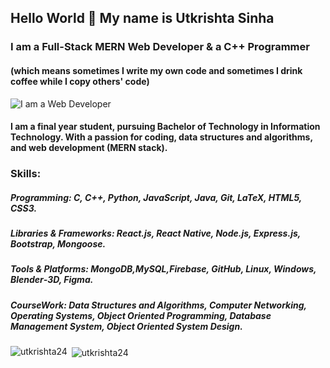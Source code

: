 ## Hello World 👋 My name is **Utkrishta Sinha**
### I am a Full-Stack MERN Web Developer & a C++ Programmer
#### (which means sometimes I write my own code and sometimes I drink coffee while I copy others' code)
![I am a Web Developer](https://github.com/utkrishta24/utkrishta24/blob/main/github-header-image.png)
#### I am a final year student, pursuing Bachelor of Technology in Information Technology. With a passion for coding, data structures and algorithms, and web development (MERN stack).
### Skills:
 ##### Programming: C, C++, Python, JavaScript, Java, Git, LaTeX, HTML5, CSS3.
 ##### Libraries & Frameworks: React.js, React Native, Node.js, Express.js, Bootstrap, Mongoose.
 ##### Tools & Platforms: MongoDB,MySQL,Firebase, GitHub, Linux, Windows, Blender‑3D, Figma.
 ##### CourseWork: Data Structures and Algorithms, Computer Networking, Operating Systems, Object Oriented Programming, Database Management System, Object Oriented System Design.

<p><img align="left" src="https://github-readme-stats.vercel.app/api/top-langs?username=utkrishta24&show_icons=true&locale=en&layout=compact" alt="utkrishta24" /></p>

<p>&nbsp;<img align="center" src="https://github-readme-stats.vercel.app/api?username=utkrishta24&show_icons=true&locale=en" alt="utkrishta24" /></p>

<!--
<p align="center">
<img src="https://img.shields.io/badge/git%20-%231572B6.svg?&style=for-the-badge&logo=git&logoColor=white"/>&nbsp;&nbsp;
<img src="https://img.shields.io/badge/node.js%20-%2343853D.svg?&style=for-the-badge&logo=node.js&logoColor=white"/>&nbsp;&nbsp;&nbsp;
<img src="https://img.shields.io/badge/html5%20-%2343853D.svg?&style=for-the-badge&logo=html5&logoColor=white"/>&nbsp;&nbsp;&nbsp;
<img src="https://img.shields.io/badge/css3%20-%2343853D.svg?&style=for-the-badge&logo=css3&logoColor=white"/>&nbsp;&nbsp;
<img src="https://img.shields.io/badge/javascript%20-%2343853D.svg?&style=for-the-badge&logo=javascript&logoColor=white"/>&nbsp;&nbsp;
<img src="https://img.shields.io/badge/python%20-%2342853D.svg?&style=for-the-badge&logo=python&logoColor=white"/>&nbsp;&nbsp; 
<img src="https://img.shields.io/badge/java%20-%2343853D.svg?&style=for-the-badge&logo=java&logoColor=white"/>&nbsp;&nbsp;
<img src="https://img.shields.io/badge/cpp%20-%2343853D.svg?&style=for-the-badge&logo=cpp&logoColor=white"/>&nbsp;&nbsp;
</p>


<!-- <p align="center">
    <a href="https://github.com/utkrishta24"><img src="https://github.com/utkrishta24/utkrishta24/blob/main/octocat-25-removebg-preview.png " height="250px" width="250px"/></a>  </p> --> 

<!-- 

[<img src='https://cdn.jsdelivr.net/npm/simple-icons@3.0.1/icons/github.svg' alt='github' height='40'>](https://github.com/utkrishta24)  [<img src='https://cdn.jsdelivr.net/npm/simple-icons@3.0.1/icons/linkedin.svg' alt='linkedin' height='40'>](https://www.linkedin.com/in/utkrishta-sinha-9401ab200/)  [<img src='https://cdn.jsdelivr.net/npm/simple-icons@3.0.1/icons/codechef.svg' alt='codechef' height='40'>](https://codechef.com/utkrishta24/)  [<img src='https://cdn.jsdelivr.net/npm/simple-icons@3.0.1/icons/leetcode.svg' alt='leetcode' height='40'>](https://leetcode.com/utkrishta24/)   -->






<!--  Here are some ideas to get you started:
![](./profile-3d-contrib/profile-green-animate.svg)
- 🔭 I’m currently working on ...
- 🌱 I’m currently learning ...
- 👯 I’m looking to collaborate on ...
- 🤔 I’m looking for help with ...
- 💬 Ask me about ...
- 📫 How to reach me: ...
- 😄 Pronouns: ...
- ⚡ Fun fact: ...

<!--  <code><img height="20" src="https://raw.githubusercontent.com/github/explore/80688e429a7d4ef2fca1e82350fe8e3517d3494d/topics/javascript/javascript.png"></code> JavaScript
<code><img height="20" src="https://raw.githubusercontent.com/github/explore/80688e429a7d4ef2fca1e82350fe8e3517d3494d/topics/react/react.png"></code>React

[![Top Langs](https://github-readme-stats.vercel.app/api/top-langs/?username=utkrishta24)](https://github.com/anuraghazra/github-readme-stats)![GitHub stats](https://github-readme-stats.vercel.app/api?username=utkrishta24&show_icons=true)  

![Profile views](https://gpvc.arturio.dev/utkrishta24)  
![GitHub Activity Graph](https://activity-graph.herokuapp.com/graph?username=utkrishta24)  
![GitHub stats](https://github-readme-stats.vercel.app/api?username=utkrishta24&show_icons=true) 
[![trophy](https://github-profile-trophy.vercel.app/?username=utkrishta24)](https://github.com/ryo-ma/github-profile-trophy)
![GitHub metrics](https://metrics.lecoq.io/utkrishta24)  
![GitHub streak stats](https://github-readme-streak-stats.herokuapp.com/?user=utkrishta24)  


-->
